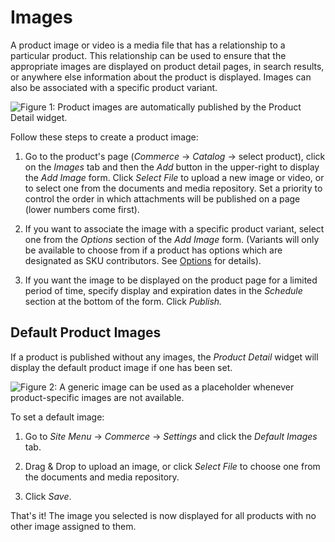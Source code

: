 # Images [](id=images)

A product image or video is a media file that has a relationship to a particular
product. This relationship can be used to ensure that the appropriate images are
displayed on product detail pages, in search results, or anywhere else
information about the product is displayed. Images can also be associated with
a specific product variant.

![Figure 1: Product images are automatically published by the *Product Detail* widget.](../../../images/product-image.png)

Follow these steps to create a product image:

1.  Go to the product's page (*Commerce* &rarr; *Catalog* &rarr; select
    product), click on the *Images* tab and then the *Add* button in the
    upper-right to display the *Add Image* form. Click *Select File* to upload
    a new image or video, or to select one from the documents and media
    repository. Set a priority to control the order in which attachments will be
    published on a page (lower numbers come first).

2.  If you want to associate the image with a specific product variant, select
    one from the *Options* section of the *Add Image* form. (Variants will only
    be available to choose from if a product has options which are designated as
    SKU contributors. See
    [Options](/web/commerce/documentation/-/knowledge_base/1-0/options) for
    details).

3.  If you want the image to be displayed on the product page for a limited
    period of time, specify display and expiration dates in the *Schedule*
    section at the bottom of the form. Click *Publish.*

## Default Product Images [](id=default-product-images)

If a product is published without any images, the *Product Detail* widget will
display the default product image if one has been set.

![Figure 2: A generic image can be used as a placeholder whenever product-specific images are not available.](../../../images/default-image.png)

To set a default image:

1.  Go to *Site Menu* &rarr; *Commerce* &rarr; *Settings* and click the
    *Default Images* tab.

2.  Drag & Drop to upload an image, or click *Select File* to choose one from
    the documents and media repository.

3.  Click *Save*.

That's it! The image you selected is now displayed for all products with no
other image assigned to them.
